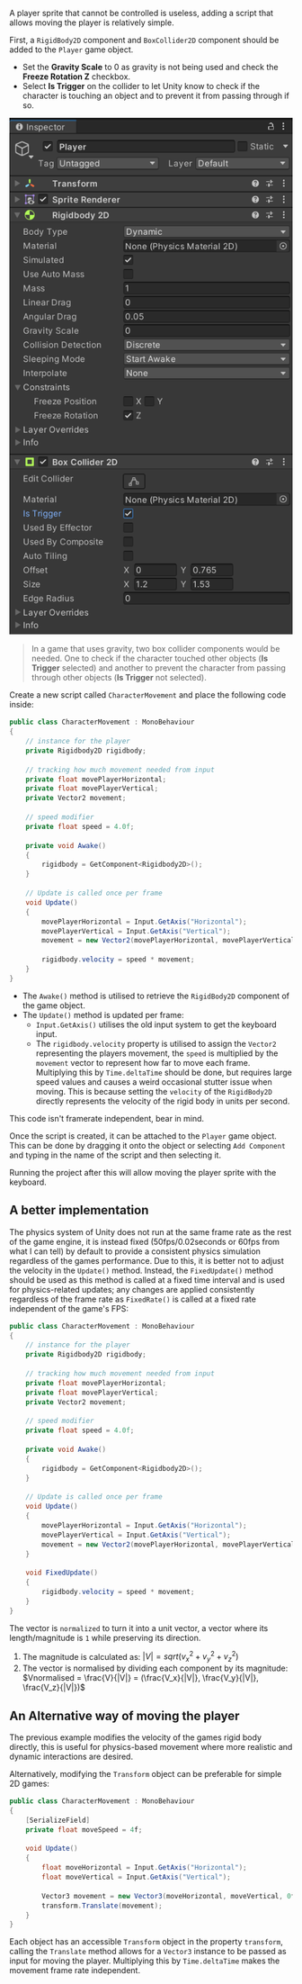 A player sprite that cannot be controlled is useless, adding a script that allows moving the player is relatively simple.

First, a `RigidBody2D` component and `BoxCollider2D` component should be added to the `Player` game object.

- Set the **Gravity Scale** to 0 as gravity is not being used and check the **Freeze Rotation Z** checkbox.
- Select **Is Trigger** on the collider to let Unity know to check if the character is touching an object and to prevent it from passing through if so.

![](../images/rigidbody_boxcollider_components.png)

> In a game that uses gravity, two box collider components would be needed. One to check if the character touched other objects (**Is Trigger** selected) and another to prevent the character from passing through other objects (**Is Trigger** not selected).

Create a new script called `CharacterMovement` and place the following code inside:

```c#
public class CharacterMovement : MonoBehaviour
{
    // instance for the player
    private Rigidbody2D rigidbody;

    // tracking how much movement needed from input
    private float movePlayerHorizontal;
    private float movePlayerVertical;
    private Vector2 movement;

    // speed modifier
    private float speed = 4.0f;

    private void Awake()
    {
        rigidbody = GetComponent<Rigidbody2D>();
    }

    // Update is called once per frame
    void Update()
    {
        movePlayerHorizontal = Input.GetAxis("Horizontal");
        movePlayerVertical = Input.GetAxis("Vertical");
        movement = new Vector2(movePlayerHorizontal, movePlayerVertical);

        rigidbody.velocity = speed * movement;
    }
}
```

- The `Awake()` method is utilised to retrieve the `RigidBody2D` component of the game object.
- The `Update()` method is updated per frame:
	- `Input.GetAxis()` utilises the old input system to get the keyboard input.
	- The `rigidbody.velocity` property is utilised to assign the `Vector2` representing the players movement, the `speed` is multiplied by the `movement` vector to represent how far to move each frame. Multiplying this by `Time.deltaTime` should be done, but requires large speed values and causes a weird occasional stutter issue when moving. This is because setting the `velocity` of the `RigidBody2D` directly represents the velocity of the rigid body in units per second.

This code isn't framerate independent, bear in mind.

Once the script is created, it can be attached to the `Player` game object. This can be done by dragging it onto the object or selecting `Add Component` and typing in the name of the script and then selecting it.

Running the project after this will allow moving the player sprite with the keyboard.

## A better implementation

The physics system of Unity does not run at the same frame rate as the rest of the game engine, it is instead fixed (50fps/0.02seconds or 60fps from what I can tell) by default to provide a consistent physics simulation regardless of the games performance. Due to this, it is better not to adjust the velocity in the `Update()` method. Instead, the `FixedUpdate()` method should be used as this method is called at a fixed time interval and is used for physics-related updates; any changes are applied consistently regardless of the frame rate as `FixedRate()` is called at a fixed rate independent of the game's FPS:

```c#
public class CharacterMovement : MonoBehaviour
{
    // instance for the player
    private Rigidbody2D rigidbody;

    // tracking how much movement needed from input
    private float movePlayerHorizontal;
    private float movePlayerVertical;
    private Vector2 movement;

    // speed modifier
    private float speed = 4.0f;

    private void Awake()
    {
        rigidbody = GetComponent<Rigidbody2D>();
    }

    // Update is called once per frame
    void Update()
    {
        movePlayerHorizontal = Input.GetAxis("Horizontal");
        movePlayerVertical = Input.GetAxis("Vertical");
        movement = new Vector2(movePlayerHorizontal, movePlayerVertical).normalized;
    }

	void FixedUpdate()
	{
		rigidbody.velocity = speed * movement;
	}
}
```

The vector is `normalized` to turn it into a unit vector, a vector where its length/magnitude is `1` while preserving its direction.

1. The magnitude is calculated as: $|V| = sqrt(v_x^2 + v_y^2 + v_z^2)$
2. The vector is normalised by dividing each component by its magnitude: $Vnormalised = \frac{V}{|V|} = (\frac{V_x}{|V|}, \frac{V_y}{|V|}, \frac{V_z}{|V|})$
## An Alternative way of moving the player
The previous example modifies the velocity of the games rigid body directly, this is useful for physics-based movement where more realistic and dynamic interactions are desired.

Alternatively, modifying the `Transform` object can be preferable for simple 2D games:

```c#
public class CharacterMovement : MonoBehaviour
{
	[SerializeField]
	private float moveSpeed = 4f;

	void Update()
	{
		float moveHorizontal = Input.GetAxis("Horizontal");
		float moveVertical = Input.GetAxis("Vertical");

		Vector3 movement = new Vector3(moveHorizontal, moveVertical, 0f) * moveSpeed * Time.deltaTime;
		transform.Translate(movement);
	}
}
```

Each object has an accessible `Transform` object in the property `transform`, calling the `Translate` method allows for a `Vector3` instance to be passed as input for moving the player. Multiplying this by `Time.deltaTime` makes the movement frame rate independent.